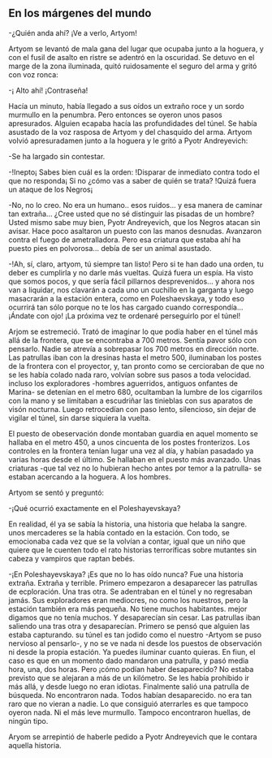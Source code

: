 ## En los márgenes del mundo

-¿Quién anda ahí? ¡Ve a verlo, Artyom!

Artyom se levantó de mala gana del lugar que ocupaba junto a la hoguera, y con el fusil de asalto en ristre se adentró en la oscuridad. Se detuvo en el marge de la zona iluminada, quitó ruidosamente el seguro del arma y gritó con voz ronca:

-¡ Alto ahí!  ¡Contraseña!

Hacía un minuto, había llegado a sus oídos un extraño roce y un sordo murmullo en la penumbra. Pero entonces se oyeron unos pasos apresurados. Alguien ecapaba hacía las profundidades del túnel. Se había asustado de la voz rasposa de Artyom y del chasquido del arma. Artyom volvió apresuradamen junto a la hoguera y le gritó a Pyotr Andreyevich:

-Se ha largado sin contestar.

-!Inepto¡ Sabes bien cuál es la orden: !Disparar de inmediato contra todo el que no responda¡ Si no ¿cómo vas a saber de quién se trata? !Quizá fuera un ataque de los Negros¡

-No, no lo creo. No era un humano.. esos ruidos... y esa manera de caminar tan extraña... ¿Cree usted que no sé distinguir las pisadas de un hombre? Usted mismo sabe muy bien, Pyotr Andreyevich, que los Negros atacan sin avisar. Hace poco asaltaron un puesto con las manos desnudas. Avanzaron contra el fuego de ametralladora. Pero esa criatura que estaba ahí ha puesto pies en polvorosa... debía de ser un animal asustado.

-!Ah, sí, claro, artyom, tú siempre tan listo! Pero si te han dado una orden, tu deber es cumplirla y no darle más vueltas. Quizá fuera un espía. Ha visto que somos pocos, y que sería fácil pillarnos desprevenidos... y ahora nos van a liquidar, nos clavarán a cada uno un cuchillo en la garganta y luego masacrarán a la estación entera, como en Poleshaevskaya, y todo eso ocurrirá tan sólo porque no te los has cargado cuando correspondía... ¡Ándate con ojo! ¡La próxima vez te ordenaré  perseguirlo por el túnel!

Arjom se estremeció. Trató de imaginar lo que podía haber en el túnel más allá de la frontera, que se encontraba a 700 metros. Sentía pavor sólo con pensarlo. Nadie se atrevía a sobrepasar los 700 metros en dirección norte. Las patrullas iban con la dresinas hasta el metro 500, iluminaban los postes de la frontera con el proyector, y, tan pronto como se cercioraban de que no se les había colado nada raro, volvían sobre sus pasos a toda velocidad. incluso los exploradores -hombres aguerridos, antiguos onfantes de Marina- se detenían en el metro 680, ocultamban la lumbre de los cigarrilos con la mano y se limitaban a escudriñar las tinieblas con sus aparatos de visón nocturna. Luego retrocedían con paso lento, silencioso, sin dejar de vigilar el túnel, sin darse siquiera la vuelta.

El puesto de obeservación donde montaban guardia en aquel momento se hallaba en el metro 450, a unos cincuenta de los postes fronterizos. Los controles en la frontera tenían lugar una vez al día, y habían pasadado ya varias horas desde el último. Se hallaban en el puesto más avanzado. Unas criaturas -que tal vez no lo hubieran hecho antes por temor a la patrulla- se estaban acercando a la hoguera. A los hombres.

Artyom se sentó y preguntó:

-¡Qué ocurrió exactamente en el Poleshayevskaya?

En realidad, él ya se sabía la historia, una historia que helaba la sangre. unos mercaderes se la había contado en la estación. Con todo, se emocionaba cada vez que se la volvían a contar, igual que un niño que quiere que le cuenten todo el rato historias terroríficas sobre mutantes sin cabeza y vampiros que raptan bebés.

-¡En Poleshayevskaya? ¡Es que no lo has oído nunca? Fue una historia extraña. Extraña y terrible. Primero empezaron a desaparecer las patrullas de ecploración. Una tras otra. Se adentraban en el túnel y no regresaban jamás. Sus exploradores eran mediocres, no como los nuestros, pero la estación también era más pequeña. No tiene muchos habitantes. mejor digamos que no tenía muchos. Y desaparecían sin cesar. Las patrullas iban saliendo una tras otra y desaparecían. Primero se pensó que alguien las estaba capturando. su túnel es tan jodido como el nuestro -Artyom se puso nervioso al pensarlo-, y no se ve nada ni desde los puestos de observación ni desde la propia estación. Ya puedes iluminar cuanto quieras. En fiun, el caso es que en un momento dado mandaron una patrulla, y pasó media hora, una, dos horas. Pero ¡cómo podían haber desaparecido? No estaba previsto que se alejaran a más de un kilómetro. Se les había prohibido ir más allá, y desde luego no eran idiotas. Finalmente salió una patrulla de búsqueda. No encontraron nada. Todos habían desaparecido. no era tan raro que no vieran a nadie. Lo que consiguió aterrarles es que tampoco oyeron nada. Ni el más leve murmullo. Tampoco encontraron huellas, de ningún tipo.

Aryom se arrepintió de haberle pedido a Pyotr Andreyevich que le contara aquella historia.

